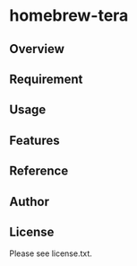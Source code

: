 # homebrew-tera 

## Overview


## Requirement


## Usage


## Features


## Reference


## Author


## License

Please see license.txt.
